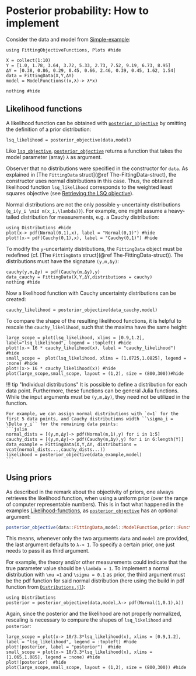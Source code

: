 # Posterior probability: How to implement

Consider the data and model from [Simple-example](@ref):
```@example 1
using FittingObjectiveFunctions, Plots #hide

X = collect(1:10)
Y = [1.0, 1.78, 3.64, 3.72, 5.33, 2.73, 7.52, 9.19, 6.73, 8.95]
ΔY = [0.38, 0.86, 0.29, 0.45, 0.66, 2.46, 0.39, 0.45, 1.62, 1.54]
data = FittingData(X,Y,ΔY)
model = ModelFunctions((x,λ)-> λ*x)

nothing #hide
```

## Likelihood functions

A likelihood function can be obtained with [`posterior_objective`](@ref) by omitting the definition of a prior distribution:

``` @example 1
lsq_likelihood = posterior_objective(data,model)
```
Like [`lsq_objective`](@ref), [`posterior_objective`](@ref) returns a function that takes the model parameter (array) `λ` as argument.

Observer that no distributions were specified in the constructor for `data`. As explained in [The `FittingData` struct](@ref The-FittingData-struct), the constructor uses normal distributions in this case. Thus, the obtained likelihood function `lsq_likelihood`  corresponds to the weighted least squares objective (see [Retrieving the LSQ objective](@ref)).



Normal distributions are not the only possible ``y``-uncertainty distributions (``q_i(y_i \mid m(x_i,\lambda))``). For example, one might assume a heavy-tailed distribution for measurements, e.g. a Cauchy distribution:
``` @example 1
using Distributions #hide
plot(x-> pdf(Normal(0,1),x), label = "Normal(0,1)") #hide
plot!(x-> pdf(Cauchy(0,1),x), label = "Cauchy(0,1)") #hide
```

To modify the ``y``-uncertainty distributions, the `FittingData` object must be redefined (cf. [The `FittingData` struct](@ref The-FittingData-struct)). The distributions must have the signature `(y,m,Δy)`:
``` @example 1
cauchy(y,m,Δy) = pdf(Cauchy(m,Δy),y)
data_cauchy = FittingData(X,Y,ΔY,distributions = cauchy)
nothing #hide
```

Now a likelihood function with Cauchy uncertainty distributions can be created:
``` @example 1
cauchy_likelihood = posterior_objective(data_cauchy,model)
```

To compare the shape of the resulting likelihood functions, it is helpful to rescale the `cauchy_likelihood`, such that the maxima have the same height:
``` @example 1
large_scope = plot(lsq_likelihood, xlims = [0.9,1.2], label="lsq_likelihood", legend = :topleft) #hide
plot!(x-> 16 * cauchy_likelihood(x), label = "cauchy_likelihood") #hide
small_scope =  plot(lsq_likelihood, xlims = [1.0725,1.0825], legend = :none) #hide
plot!(x-> 16 * cauchy_likelihood(x)) #hide
plot(large_scope,small_scope, layout = (1,2), size = (800,300))#hide
```

!!! tip "Individual distributions"
	It is possible to define a distribution for each data point. Furthermore, these functions can be general Julia functions. While the input arguments must be `(y,m,Δy)`, they need not be utilized in the function.

	For example, we can assign normal distributions with `σ=1` for the first 5 data points, and Cauchy distributions width ``\sigma_i = \Delta y_i`` for the remaining data points:
	```julia
	normal_dists = [(y,m,Δy)-> pdf(Normal(m,1),y) for i in 1:5]
	cauchy_dists = [(y,m,Δy)-> pdf(Cauchy(m,Δy),y) for i in 6:length(Y)]
	data_example = FittingData(X,Y,ΔY, distributions = vcat(normal_dists...,cauchy_dists...))
	likelihood = posterior_objective(data_example,model)
	```

## Using priors 

As described in the remark about the objectivity of priors, one always retrieves the likelihood function, when using a uniform prior (over the range of computer representable numbers). This is in fact what happened in the examples [Likelihood-functions](@ref), as [`posterior_objective`](@ref) has an optional argument:

```julia
posterior_objective(data::FittingData,model::ModelFunction,prior::Function= λ -> 1)
```

This means, whenever only the two arguments `data` and `model` are provided, the last argument defaults to `λ-> 1`. To specify a certain prior, one just needs to pass it as third argument. 

For example, the theory and/or other measurements could indicate that the true parameter value should be ``\lambda = 1``. To implement a normal distribution with ``\mu =1`` and ``\sigma = 0.1`` as prior, the third argument must be the pdf function for said normal distribution (here using the build in pdf function from [`Distributions.jl`](https://juliastats.org/Distributions.jl/stable/)):

``` @example 1
using Distributions
posterior = posterior_objective(data,model,λ-> pdf(Normal(1,0.1),λ))
```
Again, since the posterior and the likelihood are not properly normalized, rescaling is necessary to compare the shapes of `lsq_likelihood` and `posterior`:

``` @example 1
large_scope = plot(x-> 10/3.3*lsq_likelihood(x), xlims = [0.9,1.2], label = "lsq_likelihood", legend = :topleft) #hide
plot!(posterior, label = "posterior")  #hide
small_scope = plot(x-> 10/3.3*lsq_likelihood(x), xlims = [1.065,1.085], legend = :none) #hide
plot!(posterior)  #hide
plot(large_scope,small_scope, layout = (1,2), size = (800,300)) #hide
```